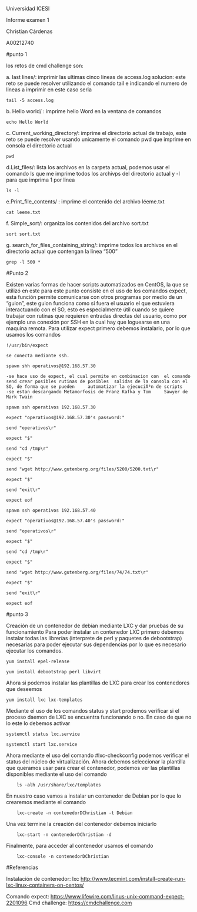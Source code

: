 Universidad ICESI

Informe examen 1

Christian Cárdenas

A00212740



#punto 1

los retos de cmd challenge son:

a. last lines/: imprimir las ultimas cinco lineas de access.log
solucion: este reto se puede resolver utilizando el comando tail e indicando el numero de lineas a imprimir en este caso seria
	
	tail -5 access.log

b. Hello world/ : imprime hello Word en la ventana de comandos

	echo Hello World

c. Current_working_directory/: imprime el directorio actual de trabajo, este reto se puede resolver usando unicamente el comando pwd que imprime en consola el directorio actual

	pwd

d.List_files/: lista los archivos en la carpeta actual, podemos usar el comando ls que me imprime todos los archivps del directorio actual y -l para que imprima 1 por linea

	ls -l

e.Print_file_contents/ : imprime el contenido del archivo léeme.txt

	cat leeme.txt

f. Simple_sort/: organiza los contenidos del archivo sort.txt

	sort sort.txt

g. search_for_files_containing_string/: imprime todos los archivos en el directorio actual que contengan la linea “500”

	grep -l 500 *

#Punto 2

Existen varias formas de hacer scripts automatizados en CentOS, la que se utilizó en este para este punto consiste en el uso de los comandos expect, esta función permite comunicarse con otros programas por medio de un “guion”, este guion funciona como si fuera el usuario el que estuviera interactuando con el SO, esto es especialmente útil cuando se quiere trabajar con rutinas que requieren entradas directas del usuario, como por ejemplo una conexión por SSH en la cual hay que loguearse en una maquina remota.
Para utilizar expect primero debemos instalarlo, por lo que usamos los comandos


	!/usr/bin/expect

	se conecta mediante ssh.

	spawn shh operativos@192.168.57.30

	-se hace uso de expect, el cual permite en combinacion con 	el comando send crear posibles rutinas de posibles 	salidas de la consola con el SO, de forma que se pueden 	automatizar la ejecuciÃ³n de scripts
	-se estan descargando Metamorfosis de Franz Kafka y Tom 	Sawyer de Mark Twain

	spawn ssh operativos 192.168.57.30

	expect "operativos@192.168.57.30's password:"

	send "operativos\r"

	expect "$"

	send "cd /tmp\r"

	expect "$"

	send "wget http://www.gutenberg.org/files/5200/5200.txt\r"

	expect "$"

	send "exit\r"

	expect eof

	spawn ssh operativos 192.168.57.40

	expect "operativos@192.168.57.40's password:"

	send "operativos\r"

	expect "$"

	send "cd /tmp\r"

	expect "$"

	send "wget http://www.gutenberg.org/files/74/74.txt\r"

	expect "$"

	send "exit\r"

	expect eof


#punto 3

Creación de un contenedor de debían mediante LXC y dar pruebas de su funcionamiento
Para poder instalar un contenedor LXC primero debemos instalar todas las librerías (interprete de perl y paquetes de debootstrap) necesarias para poder ejecutar sus dependencias por lo que es necesario ejecutar los comandos.

	yum install epel-release

	yum install debootstrap perl libvirt

Ahora si podemos instalar las plantillas de LXC para crear los contenedores que deseemos

	yum install lxc lxc-templates

Mediante el uso de los comandos status y start prodemos verificar si el proceso daemon de LXC se encuentra funcionando o no. En caso de que no lo este lo debemos activar

	systemctl status lxc.service

	systemctl start lxc.service

Ahora mediante el uso del comando #lxc-checkconfig podemos verificar el status del núcleo de virtualización.
Ahora debemos seleccionar la plantilla que queramos usar para crear el contenedor, podemos ver las plantillas disponibles mediante el uso del comando

		ls -alh /usr/share/lxc/templates
En nuestro caso vamos a instalar un contenedor de Debian por lo que lo crearemos mediante el comando

		lxc-create -n contenedorDChristian -t Debian

Una vez termine la creación del contenedor debemos iniciarlo 
		
		lxc-start -n contenedorDChristian -d

Finalmente, para acceder al contenedor usamos el comando

		lxc-console -n contenedorDChristian


#Referencias

Instalación de contenedor: lxc http://www.tecmint.com/install-create-run-lxc-linux-containers-on-centos/

Comando expect: https://www.lifewire.com/linus-unix-command-expect-2201096
Cmd challenge: https://cmdchallenge.com

